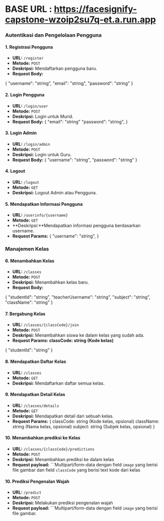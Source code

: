 # BASE URL : https://facesignify-capstone-wzoip2su7q-et.a.run.app

### Autentikasi dan Pengelolaan Pengguna

#### 1. Registrasi Pengguna

- **URL:** `/register`
- **Metode:** `POST`
- **Deskripsi:** Mendaftarkan pengguna baru.
- **Request Body:**
  
{
  "username": "string",
  "email": "string",
  "password": "string"
}

#### 2. Login Pengguna

- **URL:** `/login/user`
- **Metode:** `POST`
- **Deskripsi:** Login untuk Murid.
- **Request Body:**
{
  "email": "string"
  "password": "string",
}

#### 3. Login Admin

- **URL:** `/login/admin`
- **Metode:** `POST`
- **Deskripsi:** Login untuk Guru.
- **Request Body:**
{
  "username": "string",
  "password": "string"
}

#### 4. Logout

- **URL:** `/logout`
- **Metode:** `GET`
- **Deskripsi:** Logout Admin atau Pengguna.


#### 5. Mendapatkan Informasi Pengguna

- **URL:** `/userinfo/{username}`
- **Metode:** `GET`
- **Deskripsi:**Mendapatkan informasi pengguna berdasarkan username.
- **Request Params:**
{
  "username": "string",
}

### Manajemen Kelas

#### 6. Menambahkan Kelas

- **URL:** `/classes`
- **Metode:** `POST`
- **Deskripsi:** Menambahkan kelas baru.
- **Request Body:**

{
  "studentId": "string",
  "teacherUsername": "string",
  "subject": "string",
  "className": "string"
}

#### 7. Bergabung Kelas

- **URL:** `/classes/{classCode}/join`
- **Metode:** `POST`
- **Deskripsi:** Menambahkan siswa ke dalam kelas yang sudah ada.
- **Request Params: classCode: string (Kode kelas)**

{
 "studentId": "string"
}

#### 8. Mendapatkan Daftar Kelas

- **URL:** `/classes`
- **Metode:** `GET`
- **Deskripsi:** Mendaftarkan daftar semua kelas.

#### 9. Mendapatkan Detail Kelas

- **URL:** `/classes/details`
- **Metode:** `GET`
- **Deskripsi:** Mendapatkan detail dari sebuah kelas.
- **Request Params:**
{
classCode: string (Kode kelas, opsional)
className: string (Nama kelas, opsional)
subject: string (Subjek kelas, opsional)
}

#### 10. Menambahkan prediksi ke Kelas

- **URL:** `/classes/{classCode}/predictions`
- **Metode:** `POST`
- **Deskripsi:** Menambahkan prediksi ke dalam kelas
- **Request payload:**
```Multipart/form-data dengan field `image` yang berisi file gambar dan field `classCode` yang berisi text kode dari kelas

#### 10. Prediksi Pengenalan Wajah

- **URL:** `/predict`
- **Metode:** `POST`
- **Deskripsi:** Melakukan prediksi pengenalan wajah
- **Request payload:**
```Multipart/form-data dengan field `image` yang berisi file gambar.



